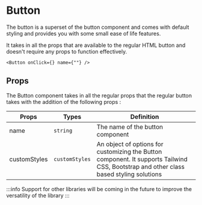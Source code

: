 # Button

The button is a superset of the button component and comes with default styling and provides you with some small ease of life features.

It takes in all the props that are available to the regular HTML button and doesn't require any props to function effectively.

```tsx
<Button onClick={} name={""} />
```

## Props

The Button component takes in all the regular props that the regular button takes with the addition of the following props :

Props|Types| Definition|
|----|-----|-----------|
name | ```string``` | The name of the button component
customStyles | ```customStyles``` | An object of options for customizing the Button component. It supports Tailwind CSS, Bootstrap and other class based styling solutions


:::info
Support for other libraries will be coming in the future to improve the versatility of the library
:::  
